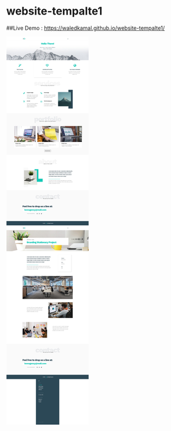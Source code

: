 # website-tempalte1

##Live Demo : https://waledkamal.github.io/website-tempalte1/

![alt text](https://raw.githubusercontent.com/WaledKamal/website-tempalte1/main/leon-psd-agency-template-312.png)
